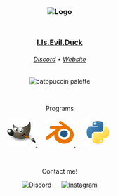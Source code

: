  <img src="https://raw.githubusercontent.com/catppuccin/catppuccin/main/assets/misc/transparent.png" height="10" width="0px"/>

<h3 align="center">
	<img src="https://images.weserv.nl/?url=https://camo.githubusercontent.com/1e07b48e68f154f1d42084e09d5421964518d99ebb0f5c1e074707b47cf4e63d/68747470733a2f2f63646e2e646973636f72646170702e636f6d2f617661746172732f3535323536393631363734303634363933322f34346664626561373237376262346239306238343337643638643965663930322e776562703f73697a653d313238?v=4&h=300&w=300&fit=cover&mask=circle&maxage=7d" width="100" alt="Logo"/><br/>
	<img src="https://raw.githubusercontent.com/catppuccin/catppuccin/main/assets/misc/transparent.png" height="30" width="0px"/>
	
 <a href="https://discordapp.com/users/552569616740646932">I.Is.Evil.Duck</a>
</h3>

<h6 align="center">
 <a href="https://discordapp.com/users/552569616740646932">Discord</a>
 •
 <a href="https://evilduckz.live/">Website</a>
</h6>

<p align="center">
  <img src="https://raw.githubusercontent.com/catppuccin/catppuccin/main/assets/palette/macchiato.png" alt="catppuccin palette" width="400" />
</p>

&nbsp;

<p align="center">Programs</p>

<p align="center">
    <a href="https://www.gimp.org/">
<img src="https://raw.githubusercontent.com/devicons/devicon/master/icons/gimp/gimp-original.svg" width="64" height="64" alt="Gimp"/>
  </a>
<img src="https://raw.githubusercontent.com/catppuccin/catppuccin/main/assets/misc/transparent.png" height="10" width="15px"/>
  <a href="https://https://www.blender.org/">
<img src="https://raw.githubusercontent.com/devicons/devicon/master/icons/blender/blender-original.svg" width="64" height="64" alt="Blender"/>
</a>
	 <img src="https://raw.githubusercontent.com/catppuccin/catppuccin/main/assets/misc/transparent.png" height="10" width="15px"/>
  <a href="https://www.python.org/">
<img src="https://raw.githubusercontent.com/devicons/devicon/master/icons/python/python-original.svg" width="64" height="64" alt="Python"/>
  </a>
</p>

&nbsp;




<p align="center">Contact me!</p>

<p align="center">
  <a href="https://discordapp.com/users/552569616740646932">
<img src="raw.githubusercontent.com/i-is-evil-duck/i-is-evil-duck/main/logos/discord.webp" width="64" height="64" alt="Discord"/>
</a>
	 <img src="https://raw.githubusercontent.com/catppuccin/catppuccin/main/assets/misc/transparent.png" height="10" width="15px"/>
  <a href="https://www.instagram.com/i_is_evil_duck">
<img src="raw.githubusercontent.com/i-is-evil-duck/i-is-evil-duck/main/logos/Instagram.webp" width="64" height="64" alt="Instagram"/>
  </a>
</p>

&nbsp;

